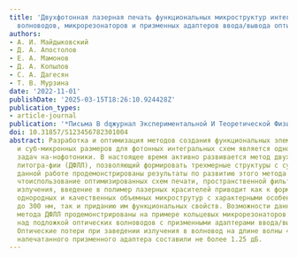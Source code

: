 ```yaml
---
title: 'Двухфотонная лазерная печать функциональных микроструктур интегральной фотоники:
  волноводов, микрорезонаторов и призменных адаптеров ввода/вывода оптического излучения'
authors:
- А. И. Майдыковский
- Д. А. Апостолов
- Е. А. Мамонов
- Д. А. Копылов
- С. А. Дагесян
- Т. В. Мурзина
date: '2022-11-01'
publishDate: '2025-03-15T18:26:10.924428Z'
publication_types:
- article-journal
publication: '*Письма В dqжурнал Экспериментальной И Теоретической Физикиdq*'
doi: 10.31857/S123456782301004
abstract: Разработка и оптимизация методов создания функциональных элементов микронных
  и суб-микронных размеров для фотонных интегральных схем является одной из основных
  задач на-нофотоники. В настоящее время активно развивается метод двухфотонной лазерной
  литогра-фии (ДФЛЛ), позволяющий формировать трехмерные структуры с субволновым разрешением.В
  данной работе продемонстрированы результаты по развитию этого метода и показано,
  чтоиспользование оптимизированных схем печати, пространственной фильтрации используемоголазерного
  излучения, введение в полимер лазерных красителей приводит как к формированиюоптически
  однородных и качественных объемных микрострутур с характерными особенностямивплоть
  до 300 нм, так и приданию им функциональных свойств. Возможности данного оптимизи-рованного
  метода ДФЛЛ продемонстрированы на примере кольцевых микрорезонаторов и рас-положенных
  над подложкой оптических волноводов с призменными адаптерами ввода/выводаизлучения.
  Оптические потери при заведении излучения в волновод на длине волны 405 нм спомощью
  напечатанного призменного адаптера составили не более 1.25 дБ.
---
```

